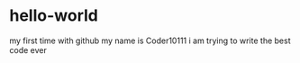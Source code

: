 # hello-world
my first time with github
my name is Coder10111
i am trying to write the best code ever 
